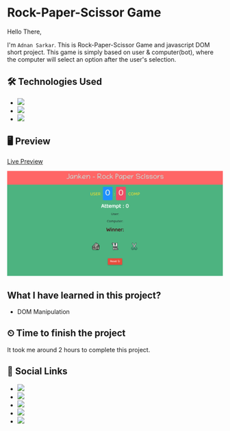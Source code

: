# Rock-Paper-Scissor Game

Hello There,

I'm `Adnan Sarkar`. This is Rock-Paper-Scissor Game and javascript DOM short project. This game is simply based on user & computer(bot), where the computer will select an option after the user's selection.
## 🛠 Technologies Used
- ![](https://img.shields.io/badge/HTML5-E34F26?style=for-the-badge&logo=html5&logoColor=white)
- ![](https://img.shields.io/badge/CSS3-1572B6?style=for-the-badge&logo=css3&logoColor=white)
- ![](https://img.shields.io/badge/JavaScript-323330?style=for-the-badge&logo=javascript&logoColor=F7DF1E)

## 🖥 Preview
[Live Preview](https://rock-paper-scissors-by-adnan-sarkar.netlify.app/)

![](Project-image.png)

##  What I have learned in this project?
- DOM Manipulation

## ⏲ Time to finish the project
It took me around 2 hours to complete this project.

## 📢 Social Links
- [![](https://img.shields.io/badge/LinkedIn-0077B5?style=for-the-badge&logo=linkedin&logoColor=white)](https://www.linkedin.com/in/adnan-sarkar-8b54341a0/)
- [![](https://img.shields.io/badge/Twitter-1DA1F2?style=for-the-badge&logo=twitter&logoColor=white)](https://twitter.com/AdnanSarkar14)
- [![](https://img.shields.io/badge/Facebook-1877F2?style=for-the-badge&logo=facebook&logoColor=white)](https://www.facebook.com/adnansarkaraduvai/)
- [![](	https://img.shields.io/badge/Instagram-E4405F?style=for-the-badge&logo=instagram&logoColor=white)](https://www.instagram.com/_a_d_u_v_a_i_/)
- [![](https://img.shields.io/badge/Hashnode-2962FF?style=for-the-badge&logo=hashnode&logoColor=white)](https://adnansarkar.hashnode.dev/)
